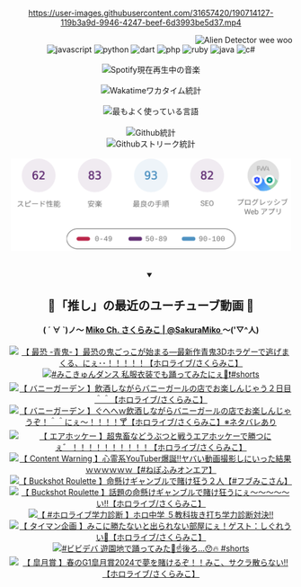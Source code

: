 <!-- START: HERO IMAGE GIF ////////// ////////// ////////// -->
<!-- <img src="@/../assets/img/gaming/ghost-of-tsushima.gif" width="100%"  alt="nellyXinwei's Hero Gif Image"/> -->
<!-- END: HERO IMAGE GIF ////////// ////////// ////////// -->

<div align="center" >  
  
<!-- START:ワンピース 第1015話「ルフィはRED ROCを使う」 -->
<https://user-images.githubusercontent.com/31657420/190714127-119b3a9d-9946-4247-beef-6d3993be5d37.mp4>
<!-- END:ワンピース 第1015話「ルフィはRED ROCを使う」 -->

<!-- START:VISITOR COUNTER -->
<div width="100%" align="right">
<img src="https://komarev.com/ghpvc/?username=nellyXinwei&label=🛸&color=grey&style=for-the-badge&labelcolor=ffffff" alt="Alien Detector wee woo"/>
</div>
<!-- END:VISITOR COUNTER -->

<!-- START: PROGRAMMING LANGUAGES -->
<!-- 色彩 Color Scheme:
#961E3A, #8A0D42, #5A0640, #4F265E, #2B355A, #3E759B, #CC4246,
#BB2649, #AD1052, #700750, #633075, #364270, #4E92C2, #FF5357
Sauce: https://www.webcreatorbox.com/inspiration/pantone-2023
-->

<img src="https://img.shields.io/badge/javascript%20-%23BB2649.svg?&style=for-the-badge&logo=javascript&logoColor=white&labelColor=961E3A" alt="javascript"/>
<img src="https://img.shields.io/badge/python%20-%23AD1052.svg?&style=for-the-badge&logo=python&logoColor=white&labelColor=8A0D42" alt="python" />
<img src="https://img.shields.io/badge/dart%20-%23700750.svg?&style=for-the-badge&logo=dart&logoColor=white&labelColor=5A0640" alt="dart"/>
<img src="https://img.shields.io/badge/php%20-%23633075.svg?&style=for-the-badge&logo=php&logoColor=white&labelColor=4F265E" alt="php"/>
<img src="https://img.shields.io/badge/ruby%20-%23364270.svg?&style=for-the-badge&logo=ruby&logoColor=white&labelColor=2B355A" alt="ruby"/>
<img src="https://img.shields.io/badge/java%20-%234E92C2.svg?&style=for-the-badge&logo=openjdk&logoColor=white&labelColor=3E759B" alt="java"/>
<img src="https://img.shields.io/badge/c%23-%23FF5357.svg?style=for-the-badge&logo=c-sharp&logoColor=white&labelColor=CC4246" alt="c#"/>  
<!-- END: PROGRAMMING LANGUAGES -->

<br>
<br>

<!-- START: MUSIC STATUS -->
  <!-- <a href="https://newojima-gsrs-20220114.vercel.app/api/now-playing?open">
    <img src="https://newojima-gsrs-20220114.vercel.app/api/now-playing" alt="Spotify現在再生中の音楽">
  </a> -->
  <img src="https://newojima-grss-20230114.vercel.app/api/spotify?border_color=transparent" alt="Spotify現在再生中の音楽" width="280px">
<!-- END: MUSIC STATUS -->

<br>
<br>

<!-- START: GITHUB STATUS -->
<!-- 色彩 Color Scheme:  #BB2649, #AD1052, #700750, #633075 -->
<img align="center" src="https://newojima-grs-20230109.vercel.app/api/wakatime?username=newojima&layout=compact&langs_count=10&locale=ja&hide_title=false&title_color=fff&hide_border=true&text_color=fff&bg_color=BB2649,BB2649,633075,633075&hide=other,css,html,bash,xml,git%20config,makefile,properties,yaml,markdown,text,json,jsx" alt="Wakatimeワカタイム統計" width="500px"/>

<br>
<br>

<!-- 色彩 Color Scheme:  #633075, #364270, #4E92C2 -->
  <img align="center" src="https://newojima-grs-20230109.vercel.app/api/top-langs?username=newojima&layout=compact&text_color=fff&icon_color=fff&hide_border=true&&locale=ja&hide_title=false&title_color=fff&include_all_commits=true&card_width=445&langs_count=11&hide=c%23,powershell,shaderlab,hlsl,makefile,jupyter%20notebook,python,html,css,shell,batchfile,less,liquid,hack,scss&bg_color=4F265E,633075,4E92C2" alt="最もよく使っている言語" width="500px"/>

<br>
<br>

<!-- 色彩 Color Scheme:  #4E92C2, #FF5357 -->
  <img align="center" src="https://newojima-grs-20230109.vercel.app/api?username=newojima&rank_icon=github&show_icons=true&&locale=ja&title_color=fff&text_color=fff&icon_color=fff&hide_border=true&hide_title=false&count_private=true&include_all_commits=true&card_width=495&disable_animations=true&bg_color=4E92C2,4E92C2,FF5357" alt="Github統計" width="500px"/>

<br>

<img align="center" src="https://streak-stats.demolab.com?user=newojima&theme=dark&hide_border=true&locale=ja&ring=BB2649&stroke=222222&background=151515&sideLabels=BB2649&currStreakLabel=ffffff&border=BB2649&fire=FF5357&currStreakNum=ffffff&sideNums=FF5357&dates=ffffff" alt="Githubストリーク統計" width="500px"/>

<br>
<br>

  <img align="center" width="500px" src="@/../assets/img/page-insights.svg" alt="Githubページの洞察"/>
  
</div>
<!-- END: GITHUB STATUS -->

<br>
<br>

<div align="center">
<details open>
  <summary>

  </summary>

  <h2 align="center">🌸「推し」の最近のユーチューブ動画 🌸</h2>
  <h4>
  ( ´ ∀ `)ノ～ 
  <a href="https://www.youtube.com/@SakuraMiko">Miko Ch. さくらみこ | @SakuraMiko
  </a>
   ～('▽^人)
  </h4>

  <!-- BEGIN YOUTUBE-CARDS -->
<a href="https://www.youtube.com/watch?v=2MnI_2pFtRY"><img src="https://ytcards.demolab.com/?id=2MnI_2pFtRY&title=%E3%80%90+%E6%9C%80%E6%81%90+-%E9%9D%92%E9%AC%BC-+%E3%80%91%E6%9C%80%E6%81%90%E3%81%AE%E9%AC%BC%E3%81%94%E3%81%A3%E3%81%93%E3%81%8C%E5%A7%8B%E3%81%BE%E3%82%8B%E2%80%95%E6%9C%80%E6%96%B0%E4%BD%9C%E9%9D%92%E9%AC%BC3D%E3%83%9B%E3%83%A9%E3%82%B2%E3%83%BC%E3%81%A7%E9%80%83%E3%81%92%E3%81%BE%E3%81%8F%E3%82%8B%E3%80%81%E3%81%AB%E3%81%87%EF%BD%A5%EF%BD%A5%EF%BC%81%EF%BC%81%EF%BC%81%EF%BC%81%EF%BC%81%E3%80%90%E3%83%9B%E3%83%AD%E3%83%A9%E3%82%A4%E3%83%96%2F%E3%81%95%E3%81%8F%E3%82%89%E3%81%BF%E3%81%93%E3%80%91&lang=ja&timestamp=1713890161&background_color=%230d1117&title_color=%23ffffff&stats_color=%23dedede&max_title_lines=1&width=187&border_radius=5&duration=15723" alt="【 最恐 -青鬼- 】最恐の鬼ごっこが始まる―最新作青鬼3Dホラゲーで逃げまくる、にぇ･･！！！！！【ホロライブ/さくらみこ】" title="【 最恐 -青鬼- 】最恐の鬼ごっこが始まる―最新作青鬼3Dホラゲーで逃げまくる、にぇ･･！！！！！【ホロライブ/さくらみこ】"></a>
<a href="https://www.youtube.com/watch?v=-nl76eqFrAE"><img src="https://ytcards.demolab.com/?id=-nl76eqFrAE&title=%23%E3%81%BF%E3%81%93%E3%81%8D%E3%82%85%E3%82%93%E3%83%80%E3%83%B3%E3%82%B9+%E7%A7%81%E6%9C%8D%E8%A1%A3%E8%A3%85%E3%81%A7%E3%82%82%E8%B8%8A%E3%81%A3%E3%81%A6%E3%81%BF%E3%81%9F%E3%81%AB%E3%81%87%F0%9F%8C%B8%E2%9D%97%EF%B8%8F%23shorts&lang=ja&timestamp=1713843355&background_color=%230d1117&title_color=%23ffffff&stats_color=%23dedede&max_title_lines=1&width=187&border_radius=5&duration=30" alt="#みこきゅんダンス 私服衣装でも踊ってみたにぇ🌸❗️#shorts" title="#みこきゅんダンス 私服衣装でも踊ってみたにぇ🌸❗️#shorts"></a>
<a href="https://www.youtube.com/watch?v=zNK2CvG6jDg"><img src="https://ytcards.demolab.com/?id=zNK2CvG6jDg&title=%E3%80%90+%E3%83%90%E3%83%8B%E3%83%BC%E3%82%AC%E3%83%BC%E3%83%87%E3%83%B3+%E3%80%91%E9%A3%B2%E9%85%92%E3%81%97%E3%81%AA%E3%81%8C%E3%82%89%E3%83%90%E3%83%8B%E3%83%BC%E3%82%AC%E3%83%BC%E3%83%AB%E3%81%AE%E5%BA%97%E3%81%A7%E3%81%8A%E6%A5%BD%E3%81%97%E3%82%93%E3%81%98%E3%82%83%E3%81%86%EF%BC%92%E6%97%A5%E7%9B%AE%EF%BC%BE%EF%BC%BE%E3%80%90%E3%83%9B%E3%83%AD%E3%83%A9%E3%82%A4%E3%83%96%2F%E3%81%95%E3%81%8F%E3%82%89%E3%81%BF%E3%81%93%E3%80%91&lang=ja&timestamp=1713809993&background_color=%230d1117&title_color=%23ffffff&stats_color=%23dedede&max_title_lines=1&width=187&border_radius=5&duration=21747" alt="【 バニーガーデン 】飲酒しながらバニーガールの店でお楽しんじゃう２日目＾＾【ホロライブ/さくらみこ】" title="【 バニーガーデン 】飲酒しながらバニーガールの店でお楽しんじゃう２日目＾＾【ホロライブ/さくらみこ】"></a>
<a href="https://www.youtube.com/watch?v=2iojO8czLYY"><img src="https://ytcards.demolab.com/?id=2iojO8czLYY&title=%E3%80%90++%E3%83%90%E3%83%8B%E3%83%BC%E3%82%AC%E3%83%BC%E3%83%87%E3%83%B3+%E3%80%91%E3%81%90%E3%81%B8%E3%81%B8%EF%BD%97%E9%A3%B2%E9%85%92%E3%81%97%E3%81%AA%E3%81%8C%E3%82%89%E3%83%90%E3%83%8B%E3%83%BC%E3%82%AC%E3%83%BC%E3%83%AB%E3%81%AE%E5%BA%97%E3%81%A7%E3%81%8A%E6%A5%BD%E3%81%97%E3%82%93%E3%81%98%E3%82%83%E3%81%86%E3%81%9E%EF%BC%81%EF%BC%BE%EF%BC%BE%E3%81%AB%E3%81%87%EF%BD%9E%EF%BC%81%EF%BC%81%EF%BC%81%EF%BC%81%F0%9F%8D%B8%E3%80%90%E3%83%9B%E3%83%AD%E3%83%A9%E3%82%A4%E3%83%96%2F%E3%81%95%E3%81%8F%E3%82%89%E3%81%BF%E3%81%93%E3%80%91%E2%80%BB%E3%83%8D%E3%82%BF%E3%83%90%E3%83%AC%E3%81%82%E3%82%8A&lang=ja&timestamp=1713723436&background_color=%230d1117&title_color=%23ffffff&stats_color=%23dedede&max_title_lines=1&width=187&border_radius=5&duration=21531" alt="【  バニーガーデン 】ぐへへｗ飲酒しながらバニーガールの店でお楽しんじゃうぞ！＾＾にぇ～！！！！🍸【ホロライブ/さくらみこ】※ネタバレあり" title="【  バニーガーデン 】ぐへへｗ飲酒しながらバニーガールの店でお楽しんじゃうぞ！＾＾にぇ～！！！！🍸【ホロライブ/さくらみこ】※ネタバレあり"></a>
<a href="https://www.youtube.com/watch?v=B1Vd8HA5JZ0"><img src="https://ytcards.demolab.com/?id=B1Vd8HA5JZ0&title=%E3%80%90+%E3%82%A8%E3%82%A2%E3%83%9B%E3%83%83%E3%82%B1%E3%83%BC+%E3%80%91%E8%B6%85%E9%AC%BC%E7%95%9C%E3%81%AA%E3%81%A9%E3%81%86%E3%81%B6%E3%81%A4%E3%81%A8%E6%88%A6%E3%81%86%E3%82%A8%E3%82%A2%E3%83%9B%E3%83%83%E3%82%B1%E3%83%BC%E3%81%A7%E5%8B%9D%E3%81%A4%E3%81%AB%E3%81%87%E3%82%9B%EF%BC%81%EF%BC%81%EF%BC%81%EF%BC%81%EF%BC%81%EF%BC%81%EF%BC%81%EF%BC%81%EF%BC%81%EF%BC%81%E3%80%90%E3%83%9B%E3%83%AD%E3%83%A9%E3%82%A4%E3%83%96%2F%E3%81%95%E3%81%8F%E3%82%89%E3%81%BF%E3%81%93%E3%80%91&lang=ja&timestamp=1713637654&background_color=%230d1117&title_color=%23ffffff&stats_color=%23dedede&max_title_lines=1&width=187&border_radius=5&duration=25637" alt="【 エアホッケー 】超鬼畜などうぶつと戦うエアホッケーで勝つにぇ゛！！！！！！！！！！【ホロライブ/さくらみこ】" title="【 エアホッケー 】超鬼畜などうぶつと戦うエアホッケーで勝つにぇ゛！！！！！！！！！！【ホロライブ/さくらみこ】"></a>
<a href="https://www.youtube.com/watch?v=QE2UILAkwtY"><img src="https://ytcards.demolab.com/?id=QE2UILAkwtY&title=%E3%80%90+Content+Warning+%E3%80%91%E5%BF%83%E9%9C%8A%E7%B3%BBYouTuber%E7%88%86%E8%AA%95%E2%80%BC%E3%83%A4%E3%83%90%E3%81%84%E5%8B%95%E7%94%BB%E6%92%AE%E5%BD%B1%E3%81%97%E3%81%AB%E3%81%84%E3%81%A3%E3%81%9F%E7%B5%90%E6%9E%9C%EF%BD%97%EF%BD%97%EF%BD%97%EF%BD%97%EF%BD%97%EF%BD%97%E3%80%90%23%E3%81%AD%E3%81%BD%E3%81%B5%E3%81%BF%E3%82%AA%E3%83%B3%E3%82%A8%E3%82%A2%E3%80%91&lang=ja&timestamp=1713448428&background_color=%230d1117&title_color=%23ffffff&stats_color=%23dedede&max_title_lines=1&width=187&border_radius=5&duration=6010" alt="【 Content Warning 】心霊系YouTuber爆誕‼ヤバい動画撮影しにいった結果ｗｗｗｗｗｗ【#ねぽふみオンエア】" title="【 Content Warning 】心霊系YouTuber爆誕‼ヤバい動画撮影しにいった結果ｗｗｗｗｗｗ【#ねぽふみオンエア】"></a>
<a href="https://www.youtube.com/watch?v=-_Ki7ay60HE"><img src="https://ytcards.demolab.com/?id=-_Ki7ay60HE&title=%E3%80%90++Buckshot+Roulette+%E3%80%91%E5%91%BD%E6%87%B8%E3%81%91%E3%82%AE%E3%83%A3%E3%83%B3%E3%83%96%E3%83%AB%E3%81%A7%E8%B3%AD%E3%81%91%E7%8B%82%E3%81%86%EF%BC%92%E4%BA%BA%E3%80%90%23%E3%83%95%E3%83%96%E3%81%BF%E3%81%93%E3%81%95%E3%82%93%E3%80%91&lang=ja&timestamp=1713441220&background_color=%230d1117&title_color=%23ffffff&stats_color=%23dedede&max_title_lines=1&width=187&border_radius=5&duration=6153" alt="【  Buckshot Roulette 】命懸けギャンブルで賭け狂う２人【#フブみこさん】" title="【  Buckshot Roulette 】命懸けギャンブルで賭け狂う２人【#フブみこさん】"></a>
<a href="https://www.youtube.com/watch?v=g2gUgNhuPb4"><img src="https://ytcards.demolab.com/?id=g2gUgNhuPb4&title=%E3%80%90+Buckshot+Roulette+%E3%80%91%E8%A9%B1%E9%A1%8C%E3%81%AE%E5%91%BD%E6%87%B8%E3%81%91%E3%82%AE%E3%83%A3%E3%83%B3%E3%83%96%E3%83%AB%E3%81%A7%E8%B3%AD%E3%81%91%E7%8B%82%E3%81%86%E3%81%AB%E3%81%87%EF%BD%9E%EF%BD%9E%EF%BD%9E%EF%BD%9E%EF%BD%9E%E3%81%84%E2%80%BC%E3%80%90%E3%83%9B%E3%83%AD%E3%83%A9%E3%82%A4%E3%83%96%2F%E3%81%95%E3%81%8F%E3%82%89%E3%81%BF%E3%81%93%E3%80%91&lang=ja&timestamp=1713362627&background_color=%230d1117&title_color=%23ffffff&stats_color=%23dedede&max_title_lines=1&width=187&border_radius=5&duration=6131" alt="【 Buckshot Roulette 】話題の命懸けギャンブルで賭け狂うにぇ～～～～～い‼【ホロライブ/さくらみこ】" title="【 Buckshot Roulette 】話題の命懸けギャンブルで賭け狂うにぇ～～～～～い‼【ホロライブ/さくらみこ】"></a>
<a href="https://www.youtube.com/watch?v=Cz6t9Fg-J8c"><img src="https://ytcards.demolab.com/?id=Cz6t9Fg-J8c&title=%E3%80%90+%23%E3%83%9B%E3%83%AD%E3%83%A9%E3%82%A4%E3%83%96%E5%AD%A6%E5%8A%9B%E8%A8%BA%E6%96%AD+%E3%80%91%E3%83%9B%E3%83%AD%E4%B8%AD%E5%AD%A6+%EF%BC%95%E6%95%99%E7%A7%91%E6%8A%9C%E3%81%8D%E6%89%93%E3%81%A1%E5%AD%A6%E5%8A%9B%E8%A8%BA%E6%96%AD%E5%AF%BE%E6%B1%BA%E2%80%BC&lang=ja&timestamp=1713353695&background_color=%230d1117&title_color=%23ffffff&stats_color=%23dedede&max_title_lines=1&width=187&border_radius=5&duration=5159" alt="【 #ホロライブ学力診断 】ホロ中学 ５教科抜き打ち学力診断対決‼" title="【 #ホロライブ学力診断 】ホロ中学 ５教科抜き打ち学力診断対決‼"></a>
<a href="https://www.youtube.com/watch?v=A8obZeDZ8Vk"><img src="https://ytcards.demolab.com/?id=A8obZeDZ8Vk&title=%E3%80%90+%E3%82%BF%E3%82%A4%E3%83%9E%E3%83%B3%E4%BC%81%E7%94%BB+%E3%80%91%E3%81%BF%E3%81%93%E3%81%AB%E5%8B%9D%E3%81%9F%E3%81%AA%E3%81%84%E3%81%A8%E5%87%BA%E3%82%89%E3%82%8C%E3%81%AA%E3%81%84%E9%83%A8%E5%B1%8B%E3%81%AB%E3%81%87%EF%BC%81%E3%82%B2%E3%82%B9%E3%83%88%EF%BC%9A%E3%81%97%E3%81%90%E3%82%8C%E3%81%86%E3%81%84%F0%9F%8C%82%E3%80%90%E3%83%9B%E3%83%AD%E3%83%A9%E3%82%A4%E3%83%96%2F%E3%81%95%E3%81%8F%E3%82%89%E3%81%BF%E3%81%93%E3%80%91&lang=ja&timestamp=1713102747&background_color=%230d1117&title_color=%23ffffff&stats_color=%23dedede&max_title_lines=1&width=187&border_radius=5&duration=6373" alt="【 タイマン企画 】みこに勝たないと出られない部屋にぇ！ゲスト：しぐれうい🌂【ホロライブ/さくらみこ】" title="【 タイマン企画 】みこに勝たないと出られない部屋にぇ！ゲスト：しぐれうい🌂【ホロライブ/さくらみこ】"></a>
<a href="https://www.youtube.com/watch?v=lluzmNgdez4"><img src="https://ytcards.demolab.com/?id=lluzmNgdez4&title=%23%E3%83%93%E3%83%93%E3%83%87%E3%83%90+%E9%81%8A%E5%9C%92%E5%9C%B0%E3%81%A7%E8%B8%8A%E3%81%A3%E3%81%A6%E3%81%BF%E3%81%9F%F0%9F%8E%A1%E2%98%9D%EF%B8%8F%E5%BE%8C%E3%82%8D%E2%80%A6%F0%9F%98%AF%F0%9F%94%A5+%23shorts&lang=ja&timestamp=1713088837&background_color=%230d1117&title_color=%23ffffff&stats_color=%23dedede&max_title_lines=1&width=187&border_radius=5&duration=19" alt="#ビビデバ 遊園地で踊ってみた🎡☝️後ろ…😯🔥 #shorts" title="#ビビデバ 遊園地で踊ってみた🎡☝️後ろ…😯🔥 #shorts"></a>
<a href="https://www.youtube.com/watch?v=28EWu5LLdfg"><img src="https://ytcards.demolab.com/?id=28EWu5LLdfg&title=%E3%80%90+%E7%9A%90%E6%9C%88%E8%B3%9E+%E3%80%91%E6%98%A5%E3%81%AEG1%E7%9A%90%E6%9C%88%E8%B3%9E2024%E3%81%A7%E5%A4%A2%E3%82%92%E8%B3%AD%E3%81%91%E3%82%8B%E3%81%9E%EF%BC%81%EF%BC%81%E3%81%BF%E3%81%93%E3%80%81%E3%82%B5%E3%82%AF%E3%83%A9%E6%95%A3%E3%82%89%E3%81%AA%E3%81%84%E2%80%BC%E3%80%90%E3%83%9B%E3%83%AD%E3%83%A9%E3%82%A4%E3%83%96%2F%E3%81%95%E3%81%8F%E3%82%89%E3%81%BF%E3%81%93%E3%80%91&lang=ja&timestamp=1713079747&background_color=%230d1117&title_color=%23ffffff&stats_color=%23dedede&max_title_lines=1&width=187&border_radius=5&duration=6705" alt="【 皐月賞 】春のG1皐月賞2024で夢を賭けるぞ！！みこ、サクラ散らない‼【ホロライブ/さくらみこ】" title="【 皐月賞 】春のG1皐月賞2024で夢を賭けるぞ！！みこ、サクラ散らない‼【ホロライブ/さくらみこ】"></a>
<!-- END YOUTUBE-CARDS -->

</div>
  
</details>
